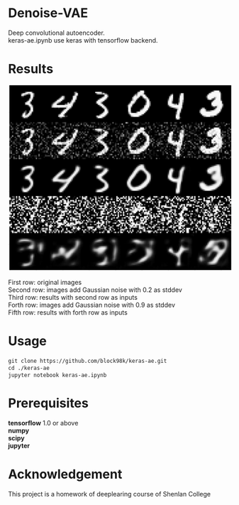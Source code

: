 # Denoise-VAE
Deep convolutional autoencoder.  
keras-ae.ipynb use keras with tensorflow backend.  

# Results
<img src="re.png">

First row: original images  
Second row: images add Gaussian noise with 0.2 as stddev  
Third row: results with second row as inputs  
Forth row: images add Gaussian noise with 0.9 as stddev  
Fifth row: results with forth row as inputs  
# Usage
```
git clone https://github.com/block98k/keras-ae.git
cd ./keras-ae
jupyter notebook keras-ae.ipynb
```

# Prerequisites
**tensorflow** 1.0 or above  
**numpy**  
**scipy**  
**jupyter**  
# Acknowledgement
This project is a homework of deeplearing course of Shenlan College
